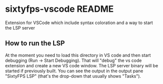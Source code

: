# sixtyfps-vscode README

Extension for VSCode which include syntax coloration and a way to start the LSP server

## How to run the LSP

At the moment you need to load this directory in VS code and then start debugging (Run -> Start Debugging). That will "debug" the vs code extension and create a new VS code window. The LSP server binary will be started if previously built. You can see the output in the output pane "SixtyFPS LSP" (that's the drop-down that usually shows "Tasks").